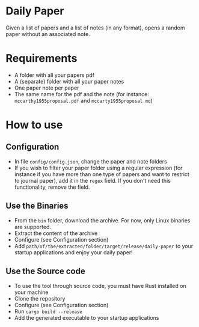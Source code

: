 # Daily Paper
Given a list of papers and a list of notes (in any format), opens a random paper without an associated note. 

# Requirements
 - A folder with all your papers pdf
 - A (separate) folder with all your paper notes
 - One paper note per paper
 - The same name for the pdf and the note (for instance: `mccarthy1955proposal.pdf` and `mccarty1955proposal.md`)

# How to use
## Configuration
 - In file `config/config.json`, change the paper and note folders
 - If you wish to filter your paper folder using a regular expression (for instance if you have more than one type of papers and want to restrict to journal paper), add it in the `regex` field. If you don't need this functionality, remove the field. 

## Use the Binaries
 - From the `bin` folder, download the archive. For now, only Linux binaries are supported. 
 - Extract the content of the archive
 - Configure (see Configuration section)
 - Add `path/of/the/extracted/folder/target/release/daily-paper` to your startup applications and enjoy your daily paper!

## Use the Source code
 - To use the tool through source code, you must have Rust installed on your machine
 - Clone the repository 
 - Configure (see Configuration section)
 - Run `cargo build --release`
 - Add the generated executable to your startup applications